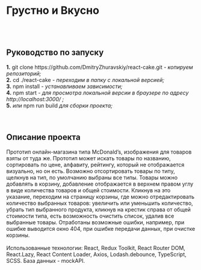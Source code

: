 <h1><b>Грустно и Вкусно</b></h1>

<br /><br />

<h2><b>Руководство по запуску</b></h2>
<b>1.</b> git clone https://github.com/DmitryZhuravskiy/react-cake.git <i> - копируем репозиторий;</i><br />
<b>2.</b> cd ./react-cake <i>- переходим в папку с локальной версией;</i><br />
<b>3.</b> npm install <i>- устанавливаем зависимости;</i><br />
<b>4.</b> npm start <i>- для просмотра локальной версии в браузере по адресу http://localhost:3000/ ;</i><br />
<b>5.</b> <i>или</i> npm run build <i> для сборки проекта;</i><br />
<br /><br />
<h2><b>Описание проекта</b></h2>
Прототип онлайн-магазина типа McDonald’s, изображения для товаров взяты от туда же. Прототип может искать товары по названию, сортировать по цене, алфавиту, рейтингу, который не отображается визуально, но он есть. Возможно отсортировать товары по типу, щелкнув на тип, по умолчанию выбраны все типы. Товары можно добавлять в корзину, добавление отображается в верхнем правом углу в виде количества товаров и общей стоимости. Кликнув на это указание, переходим на страницу корзины, где можно отредактировать количество выбранных товаров: увеличить или уменьшить количество, убрать тип выбранного продукта, кликнув на крестик справа от общей стоимости типа, есть возможность очистить список, удалив все выбранные товары. Отработаны возможные ошибки, например, при ошибке выводится окно 404, при ошибке передачи данных, при очистке корзины.
<br></br>
Использованные технологии: React, Redux Toolkit, React Router DOM, React.Lazy, React Content Loader, Axios, Lodash.debounce,  TypeScript, SCSS. База данных - mockAPI.
